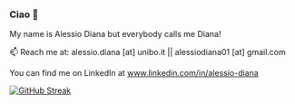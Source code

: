 ### Ciao 👋
My name is Alessio Diana but everybody calls me Diana!

 📫 Reach me at: alessio.diana [at] unibo.it || alessiodiana01 [at] gmail.com
 
 You can find me on LinkedIn at www.linkedin.com/in/alessio-diana

[![GitHub Streak](https://streak-stats.demolab.com?user=jokerale&theme=dark&border_radius=50&date_format=j%20M%5B%20Y%5D&card_width=700)](https://git.io/streak-stats)

<!--
**jokerale/jokerale** is a ✨ _special_ ✨ repository because its `README.md` (this file) appears on your GitHub profile.

Here are some ideas to get you started:

- 🔭 I’m currently working on ...
- 🌱 I’m currently learning ...
- 👯 I’m looking to collaborate on ...
- 🤔 I’m looking for help with ...
- 💬 Ask me about ...
- 😄 Pronouns: ...
- ⚡ Fun fact: ...
-->
